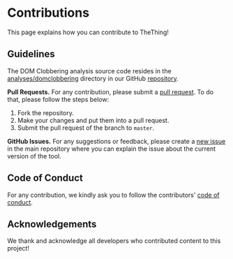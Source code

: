 # Contributions

This page explains how you can contribute to TheThing!

## Guidelines

The DOM Clobbering analysis source code resides in the [analyses/domclobbering](https://github.com/SoheilKhodayari/TheThing/tree/master/analyses/domclobbering) directory in our GitHub [repository](https://github.com/SoheilKhodayari/TheThing).


**Pull Requests.** For any contribution, please submit a [pull request](https://github.com/SoheilKhodayari/TheThing/pulls). To do that, please follow the steps below:

1. Fork the repository.
2. Make your changes and put them into a pull request.
3. Submit the pull request of the branch to `master`.


**GitHub Issues.** For any suggestions or feedback, please create a [new issue](https://github.com/SoheilKhodayari/TheThing/issues) in the main repository where you can explain the issue about the current version of the tool. 



## Code of Conduct 

For any contribution, we kindly ask you to follow the contributors' [code of conduct](https://github.com/SoheilKhodayari/TheThing/blob/master/CODE_OF_CONDUCT.md).


## Acknowledgements

We thank and acknowledge all developers who contributed content to this project!
